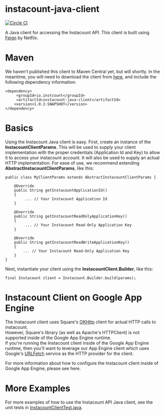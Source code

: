 # instacount-java-client
[![Circle CI](https://circleci.com/gh/instacount/instacount-java-client/tree/master.svg?style=svg)](https://circleci.com/gh/instacount/instacount-java-client/tree/master)

A Java client for accessing the Instacount API.  This client is built using [Feign](https://github.com/Netflix/feign) by Netflix.

# Maven
We haven't published this client to Maven Central yet, but will shortly.  In the meantime, you will need to download the 
client from [here](https://github.com/instacount/instacount-java-client/releases/tag/instacount-java-client-1.0.2), and 
include the following dependency information:
                      
    <dependency>
         <groupId>io.instcount</groupId>
         <artifactId>instacount-java-client</artifactId>
        <version>1.0.2-SNAPSHOT</version>
    </dependency>

# Basics
Using the Instacount Java client is easy.  First, create an instance of the <b>InstacountClientParams</b>.  This will be 
used to supply your client implementation with the proper credentials (Application Id and Key) to allow it to access your 
instacount account.  It will also be used to supply an actual HTTP implementation.  For ease of use, we recommend 
extending <b>AbstractInstacountClientParams</b>, like this:
 
    public class MyClientParams extends AbstractInstacountClientParams {
    	
    	@Override
    	public String getInstacountApplicationId()
    	{
    		 ... // Your Instacount Application Id
    	}
    
    	@Override
    	public String getInstacountReadOnlyApplicationKey()
    	{
    		 ... // Your Instacount Read-Only Application Key
        }
    
    	@Override
    	public String getInstacountReadWriteApplicationKey()
    	{
    	    ... // Your Instacount Read-Only Application Key
    	}    	
    }
    
Next, instantiate your client using the <b>InstacountClient.Builder</b>, like this:

    final Instacount client = Instacount.Builder.build(params);

# Instacount Client on Google App Engine
The Instacount client uses Square's [OKHttp](https://github.com/square/okhttp) client for actual HTTP calls to instacount.  
However, Square's library (as well as Apache's HTTPClient) is not supported inside of the Google App Engine runtime.  
If you're running the Instacount client inside of the Google App Engine runtime, then you'll want to leverage our App 
Engine client which uses Google's [URLFetch](https://cloud.google.com/appengine/docs/java/urlfetch/) service as the HTTP 
provider for the client.

For more information about how to configure the Instacount client inside of Google App Engine, please see here.


# More Examples
For more examples of how to use the Instacount API Java client, see the unit 
tests in [InstacountClientTest.java](https://github.com/instacount/instacount-java-client/blob/master/src/test/java/io/instacount/client/InstacountClientTest.java).


